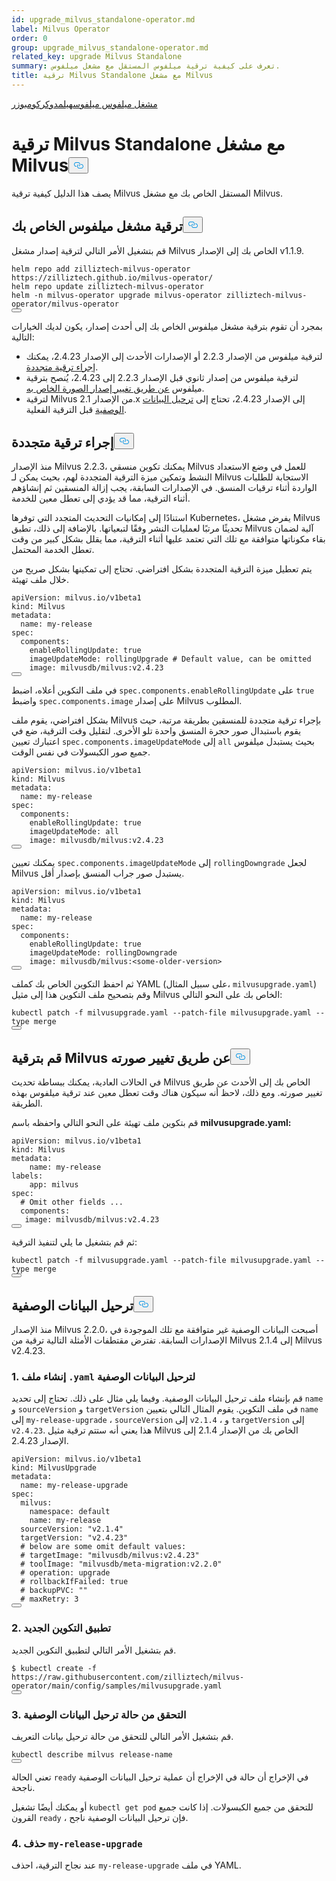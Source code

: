 ```yaml
---
id: upgrade_milvus_standalone-operator.md
label: Milvus Operator
order: 0
group: upgrade_milvus_standalone-operator.md
related_key: upgrade Milvus Standalone
summary: تعرف على كيفية ترقية ميلفوس المستقل مع مشغل ميلفوس.
title: ترقية Milvus Standalone مع مشغل Milvus
---
```

<div class="tab-wrapper"><a href="/docs/ar/v2.4.x/upgrade_milvus_standalone-operator.md" class='active '>مشغل ميلفوس ميلفوس</a><a href="/docs/ar/v2.4.x/upgrade_milvus_standalone-helm.md" class=''>هيلم</a><a href="/docs/ar/v2.4.x/upgrade_milvus_standalone-operator.md" class='active '>دوكر</a><a href="/docs/ar/v2.4.x/upgrade_milvus_standalone-docker.md" class=''>كومبوزر</a></div>
<h1 id="Upgrade-Milvus-Standalone-with-Milvus-Operator" class="common-anchor-header">ترقية Milvus Standalone مع مشغل Milvus<button data-href="#Upgrade-Milvus-Standalone-with-Milvus-Operator" class="anchor-icon" translate="no">
      <svg translate="no"
        aria-hidden="true"
        focusable="false"
        height="20"
        version="1.1"
        viewBox="0 0 16 16"
        width="16"
      >
        <path
          fill="#0092E4"
          fill-rule="evenodd"
          d="M4 9h1v1H4c-1.5 0-3-1.69-3-3.5S2.55 3 4 3h4c1.45 0 3 1.69 3 3.5 0 1.41-.91 2.72-2 3.25V8.59c.58-.45 1-1.27 1-2.09C10 5.22 8.98 4 8 4H4c-.98 0-2 1.22-2 2.5S3 9 4 9zm9-3h-1v1h1c1 0 2 1.22 2 2.5S13.98 12 13 12H9c-.98 0-2-1.22-2-2.5 0-.83.42-1.64 1-2.09V6.25c-1.09.53-2 1.84-2 3.25C6 11.31 7.55 13 9 13h4c1.45 0 3-1.69 3-3.5S14.5 6 13 6z"
        ></path>
      </svg>
    </button></h1><p>يصف هذا الدليل كيفية ترقية Milvus المستقل الخاص بك مع مشغل Milvus.</p>
<h2 id="Upgrade-your-Milvus-operator" class="common-anchor-header">ترقية مشغل ميلفوس الخاص بك<button data-href="#Upgrade-your-Milvus-operator" class="anchor-icon" translate="no">
      <svg translate="no"
        aria-hidden="true"
        focusable="false"
        height="20"
        version="1.1"
        viewBox="0 0 16 16"
        width="16"
      >
        <path
          fill="#0092E4"
          fill-rule="evenodd"
          d="M4 9h1v1H4c-1.5 0-3-1.69-3-3.5S2.55 3 4 3h4c1.45 0 3 1.69 3 3.5 0 1.41-.91 2.72-2 3.25V8.59c.58-.45 1-1.27 1-2.09C10 5.22 8.98 4 8 4H4c-.98 0-2 1.22-2 2.5S3 9 4 9zm9-3h-1v1h1c1 0 2 1.22 2 2.5S13.98 12 13 12H9c-.98 0-2-1.22-2-2.5 0-.83.42-1.64 1-2.09V6.25c-1.09.53-2 1.84-2 3.25C6 11.31 7.55 13 9 13h4c1.45 0 3-1.69 3-3.5S14.5 6 13 6z"
        ></path>
      </svg>
    </button></h2><p>قم بتشغيل الأمر التالي لترقية إصدار مشغل Milvus الخاص بك إلى الإصدار v1.1.9.</p>
<pre><code translate="no">helm repo <span class="hljs-keyword">add</span> zilliztech-milvus-<span class="hljs-keyword">operator</span> https:<span class="hljs-comment">//zilliztech.github.io/milvus-operator/</span>
helm repo update zilliztech-milvus-<span class="hljs-keyword">operator</span>
helm -n milvus-<span class="hljs-keyword">operator</span> upgrade milvus-<span class="hljs-keyword">operator</span> zilliztech-milvus-<span class="hljs-keyword">operator</span>/milvus-<span class="hljs-keyword">operator</span>
<button class="copy-code-btn"></button></code></pre>
<p>بمجرد أن تقوم بترقية مشغل ميلفوس الخاص بك إلى أحدث إصدار، يكون لديك الخيارات التالية:</p>
<ul>
<li>لترقية ميلفوس من الإصدار 2.2.3 أو الإصدارات الأحدث إلى الإصدار 2.4.23، يمكنك <a href="#Conduct-a-rolling-upgrade">إجراء ترقية متجددة</a>.</li>
<li>لترقية ميلفوس من إصدار ثانوي قبل الإصدار 2.2.3 إلى 2.4.23، يُنصح بترقية ميلفوس <a href="#Upgrade-Milvus-by-changing-its-image">عن طريق تغيير إصدار الصورة الخاص به</a>.</li>
<li>لترقية Milvus من الإصدار 2.1.x إلى الإصدار 2.4.23، تحتاج إلى <a href="#Migrate-the-metadata">ترحيل البيانات الوصفية</a> قبل الترقية الفعلية.</li>
</ul>
<h2 id="Conduct-a-rolling-upgrade" class="common-anchor-header">إجراء ترقية متجددة<button data-href="#Conduct-a-rolling-upgrade" class="anchor-icon" translate="no">
      <svg translate="no"
        aria-hidden="true"
        focusable="false"
        height="20"
        version="1.1"
        viewBox="0 0 16 16"
        width="16"
      >
        <path
          fill="#0092E4"
          fill-rule="evenodd"
          d="M4 9h1v1H4c-1.5 0-3-1.69-3-3.5S2.55 3 4 3h4c1.45 0 3 1.69 3 3.5 0 1.41-.91 2.72-2 3.25V8.59c.58-.45 1-1.27 1-2.09C10 5.22 8.98 4 8 4H4c-.98 0-2 1.22-2 2.5S3 9 4 9zm9-3h-1v1h1c1 0 2 1.22 2 2.5S13.98 12 13 12H9c-.98 0-2-1.22-2-2.5 0-.83.42-1.64 1-2.09V6.25c-1.09.53-2 1.84-2 3.25C6 11.31 7.55 13 9 13h4c1.45 0 3-1.69 3-3.5S14.5 6 13 6z"
        ></path>
      </svg>
    </button></h2><p>منذ الإصدار Milvus 2.2.3، يمكنك تكوين منسقي Milvus للعمل في وضع الاستعداد النشط وتمكين ميزة الترقية المتجددة لهم، بحيث يمكن لـ Milvus الاستجابة للطلبات الواردة أثناء ترقيات المنسق. في الإصدارات السابقة، يجب إزالة المنسقين ثم إنشاؤهم أثناء الترقية، مما قد يؤدي إلى تعطل معين للخدمة.</p>
<p>استنادًا إلى إمكانيات التحديث المتجدد التي توفرها Kubernetes، يفرض مشغل Milvus تحديثًا مرتبًا لعمليات النشر وفقًا لتبعياتها. بالإضافة إلى ذلك، تطبق Milvus آلية لضمان بقاء مكوناتها متوافقة مع تلك التي تعتمد عليها أثناء الترقية، مما يقلل بشكل كبير من وقت تعطل الخدمة المحتمل.</p>
<p>يتم تعطيل ميزة الترقية المتجددة بشكل افتراضي. تحتاج إلى تمكينها بشكل صريح من خلال ملف تهيئة.</p>
<pre><code translate="no" class="language-yaml">apiVersion: milvus.io/v1beta1
kind: Milvus
metadata:
  name: my-release
spec:
  components:
    enableRollingUpdate: <span class="hljs-literal">true</span>
    imageUpdateMode: rollingUpgrade <span class="hljs-comment"># Default value, can be omitted</span>
    image: milvusdb/milvus:v2.4.23
<button class="copy-code-btn"></button></code></pre>
<p>في ملف التكوين أعلاه، اضبط <code translate="no">spec.components.enableRollingUpdate</code> على <code translate="no">true</code> واضبط <code translate="no">spec.components.image</code> على إصدار Milvus المطلوب.</p>
<p>بشكل افتراضي، يقوم ملف Milvus بإجراء ترقية متجددة للمنسقين بطريقة مرتبة، حيث يقوم باستبدال صور حجرة المنسق واحدة تلو الأخرى. لتقليل وقت الترقية، ضع في اعتبارك تعيين <code translate="no">spec.components.imageUpdateMode</code> إلى <code translate="no">all</code> بحيث يستبدل ميلفوس جميع صور الكبسولات في نفس الوقت.</p>
<pre><code translate="no" class="language-yaml">apiVersion: milvus.io/v1beta1
kind: Milvus
metadata:
  name: my-release
spec:
  components:
    enableRollingUpdate: <span class="hljs-literal">true</span>
    imageUpdateMode: all
    image: milvusdb/milvus:v2.4.23
<button class="copy-code-btn"></button></code></pre>
<p>يمكنك تعيين <code translate="no">spec.components.imageUpdateMode</code> إلى <code translate="no">rollingDowngrade</code> لجعل Milvus يستبدل صور جراب المنسق بإصدار أقل.</p>
<pre><code translate="no" class="language-yaml">apiVersion: milvus.io/v1beta1
kind: Milvus
metadata:
  name: my-release
spec:
  components:
    enableRollingUpdate: <span class="hljs-literal">true</span>
    imageUpdateMode: rollingDowngrade
    image: milvusdb/milvus:&lt;some-older-version&gt;
<button class="copy-code-btn"></button></code></pre>
<p>ثم احفظ التكوين الخاص بك كملف YAML (على سبيل المثال، <code translate="no">milvusupgrade.yaml</code>) وقم بتصحيح ملف التكوين هذا إلى مثيل Milvus الخاص بك على النحو التالي:</p>
<pre><code translate="no" class="language-shell">kubectl patch -f milvusupgrade.yaml --patch-file milvusupgrade.yaml --<span class="hljs-built_in">type</span> merge 
<button class="copy-code-btn"></button></code></pre>
<h2 id="Upgrade-Milvus-by-changing-its-image" class="common-anchor-header">قم بترقية Milvus عن طريق تغيير صورته<button data-href="#Upgrade-Milvus-by-changing-its-image" class="anchor-icon" translate="no">
      <svg translate="no"
        aria-hidden="true"
        focusable="false"
        height="20"
        version="1.1"
        viewBox="0 0 16 16"
        width="16"
      >
        <path
          fill="#0092E4"
          fill-rule="evenodd"
          d="M4 9h1v1H4c-1.5 0-3-1.69-3-3.5S2.55 3 4 3h4c1.45 0 3 1.69 3 3.5 0 1.41-.91 2.72-2 3.25V8.59c.58-.45 1-1.27 1-2.09C10 5.22 8.98 4 8 4H4c-.98 0-2 1.22-2 2.5S3 9 4 9zm9-3h-1v1h1c1 0 2 1.22 2 2.5S13.98 12 13 12H9c-.98 0-2-1.22-2-2.5 0-.83.42-1.64 1-2.09V6.25c-1.09.53-2 1.84-2 3.25C6 11.31 7.55 13 9 13h4c1.45 0 3-1.69 3-3.5S14.5 6 13 6z"
        ></path>
      </svg>
    </button></h2><p>في الحالات العادية، يمكنك ببساطة تحديث Milvus الخاص بك إلى الأحدث عن طريق تغيير صورته. ومع ذلك، لاحظ أنه سيكون هناك وقت تعطل معين عند ترقية ميلفوس بهذه الطريقة.</p>
<p>قم بتكوين ملف تهيئة على النحو التالي واحفظه باسم <strong>milvusupgrade.yaml:</strong></p>
<pre><code translate="no" class="language-yaml">apiVersion: milvus.io/v1beta1
kind: Milvus
metadata:
    name: my-release
labels:
    app: milvus
spec:
  <span class="hljs-comment"># Omit other fields ...</span>
  components:
   image: milvusdb/milvus:v2.4.23
<button class="copy-code-btn"></button></code></pre>
<p>ثم قم بتشغيل ما يلي لتنفيذ الترقية:</p>
<pre><code translate="no" class="language-shell">kubectl patch -f milvusupgrade.yaml --patch-file milvusupgrade.yaml --<span class="hljs-built_in">type</span> merge
<button class="copy-code-btn"></button></code></pre>
<h2 id="Migrate-the-metadata" class="common-anchor-header">ترحيل البيانات الوصفية<button data-href="#Migrate-the-metadata" class="anchor-icon" translate="no">
      <svg translate="no"
        aria-hidden="true"
        focusable="false"
        height="20"
        version="1.1"
        viewBox="0 0 16 16"
        width="16"
      >
        <path
          fill="#0092E4"
          fill-rule="evenodd"
          d="M4 9h1v1H4c-1.5 0-3-1.69-3-3.5S2.55 3 4 3h4c1.45 0 3 1.69 3 3.5 0 1.41-.91 2.72-2 3.25V8.59c.58-.45 1-1.27 1-2.09C10 5.22 8.98 4 8 4H4c-.98 0-2 1.22-2 2.5S3 9 4 9zm9-3h-1v1h1c1 0 2 1.22 2 2.5S13.98 12 13 12H9c-.98 0-2-1.22-2-2.5 0-.83.42-1.64 1-2.09V6.25c-1.09.53-2 1.84-2 3.25C6 11.31 7.55 13 9 13h4c1.45 0 3-1.69 3-3.5S14.5 6 13 6z"
        ></path>
      </svg>
    </button></h2><p>منذ الإصدار Milvus 2.2.0، أصبحت البيانات الوصفية غير متوافقة مع تلك الموجودة في الإصدارات السابقة. تفترض مقتطفات الأمثلة التالية ترقية من Milvus 2.1.4 إلى Milvus v2.4.23.</p>
<h3 id="1-Create-a-yaml-file-for-metadata-migration" class="common-anchor-header">1. إنشاء ملف <code translate="no">.yaml</code> لترحيل البيانات الوصفية</h3><p>قم بإنشاء ملف ترحيل البيانات الوصفية. وفيما يلي مثال على ذلك. تحتاج إلى تحديد <code translate="no">name</code> و <code translate="no">sourceVersion</code> و <code translate="no">targetVersion</code> في ملف التكوين. يقوم المثال التالي بتعيين <code translate="no">name</code> إلى <code translate="no">my-release-upgrade</code> ، <code translate="no">sourceVersion</code> إلى <code translate="no">v2.1.4</code> ، و <code translate="no">targetVersion</code> إلى <code translate="no">v2.4.23</code>. هذا يعني أنه ستتم ترقية مثيل Milvus الخاص بك من الإصدار 2.1.4 إلى الإصدار 2.4.23.</p>
<pre><code translate="no">apiVersion: milvus.io/v1beta1
kind: MilvusUpgrade
metadata:
  name: my-release-upgrade
spec:
  milvus:
    namespace: default
    name: my-release
  sourceVersion: <span class="hljs-string">&quot;v2.1.4&quot;</span>
  targetVersion: <span class="hljs-string">&quot;v2.4.23&quot;</span>
  <span class="hljs-comment"># below are some omit default values:</span>
  <span class="hljs-comment"># targetImage: &quot;milvusdb/milvus:v2.4.23&quot;</span>
  <span class="hljs-comment"># toolImage: &quot;milvusdb/meta-migration:v2.2.0&quot;</span>
  <span class="hljs-comment"># operation: upgrade</span>
  <span class="hljs-comment"># rollbackIfFailed: true</span>
  <span class="hljs-comment"># backupPVC: &quot;&quot;</span>
  <span class="hljs-comment"># maxRetry: 3</span>
<button class="copy-code-btn"></button></code></pre>
<h3 id="2-Apply-the-new-configuration" class="common-anchor-header">2. تطبيق التكوين الجديد</h3><p>قم بتشغيل الأمر التالي لتطبيق التكوين الجديد.</p>
<pre><code translate="no">$ kubectl create -f <span class="hljs-attr">https</span>:<span class="hljs-comment">//raw.githubusercontent.com/zilliztech/milvus-operator/main/config/samples/milvusupgrade.yaml</span>
<button class="copy-code-btn"></button></code></pre>
<h3 id="3-Check-the-status-of-metadata-migration" class="common-anchor-header">3. التحقق من حالة ترحيل البيانات الوصفية</h3><p>قم بتشغيل الأمر التالي للتحقق من حالة ترحيل بيانات التعريف.</p>
<pre><code translate="no">kubectl describe milvus release-name
<button class="copy-code-btn"></button></code></pre>
<p>تعني الحالة <code translate="no">ready</code> في الإخراج أن حالة في الإخراج أن عملية ترحيل البيانات الوصفية ناجحة.</p>
<p>أو يمكنك أيضًا تشغيل <code translate="no">kubectl get pod</code> للتحقق من جميع الكبسولات. إذا كانت جميع القرون <code translate="no">ready</code> ، فإن ترحيل البيانات الوصفية ناجح.</p>
<h3 id="4-Delete-my-release-upgrade" class="common-anchor-header">4. حذف <code translate="no">my-release-upgrade</code></h3><p>عند نجاح الترقية، احذف <code translate="no">my-release-upgrade</code> في ملف YAML.</p>
